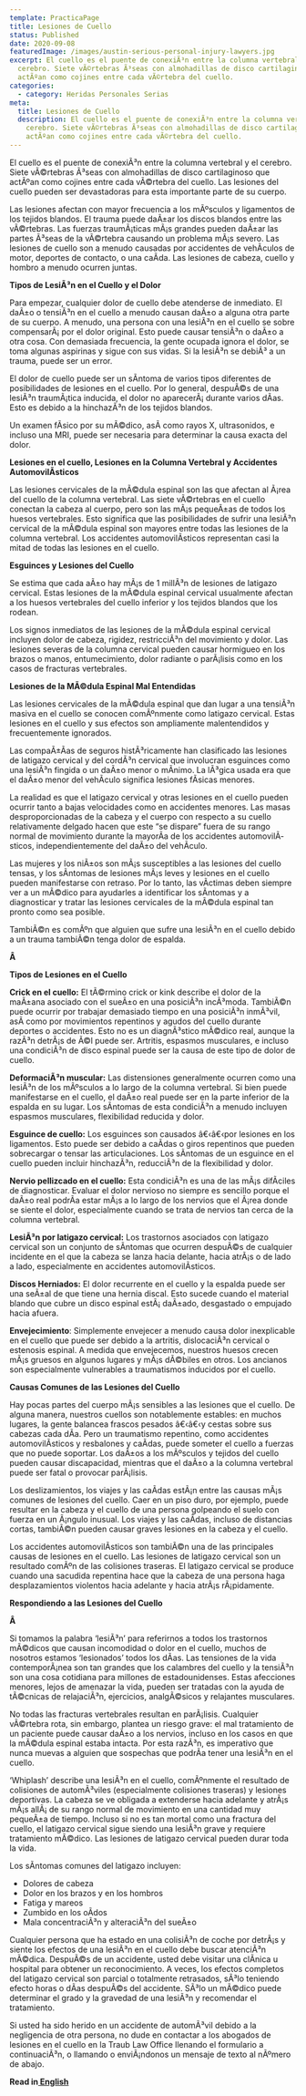 ```yaml
---
template: PracticaPage
title: Lesiones de Cuello
status: Published
date: 2020-09-08
featuredImage: /images/austin-serious-personal-injury-lawyers.jpg
excerpt: El cuello es el puente de conexiÃ³n entre la columna vertebral y el
  cerebro. Siete vÃ©rtebras Ã³seas con almohadillas de disco cartilaginoso que
  actÃºan como cojines entre cada vÃ©rtebra del cuello.
categories:
  - category: Heridas Personales Serias
meta:
  title: Lesiones de Cuello
  description: El cuello es el puente de conexiÃ³n entre la columna vertebral y el
    cerebro. Siete vÃ©rtebras Ã³seas con almohadillas de disco cartilaginoso que
    actÃºan como cojines entre cada vÃ©rtebra del cuello.
---
```

<!--StartFragment-->

El cuello es el puente de conexiÃ³n entre la columna vertebral y el cerebro. Siete vÃ©rtebras Ã³seas con almohadillas de disco cartilaginoso que actÃºan como cojines entre cada vÃ©rtebra del cuello. Las lesiones del cuello pueden ser devastadoras para esta importante parte de su cuerpo.



Las lesiones afectan con mayor frecuencia a los mÃºsculos y ligamentos de los tejidos blandos. El trauma puede daÃ±ar los discos blandos entre las vÃ©rtebras. Las fuerzas traumÃ¡ticas mÃ¡s grandes pueden daÃ±ar las partes Ã³seas de la vÃ©rtebra causando un problema mÃ¡s severo. Las lesiones de cuello son a menudo causadas por accidentes de vehÃ­culos de motor, deportes de contacto, o una caÃ­da. Las lesiones de cabeza, cuello y hombro a menudo ocurren juntas.

**Tipos de LesiÃ³n en el Cuello y el Dolor**

Para empezar, cualquier dolor de cuello debe atenderse de inmediato. El daÃ±o o tensiÃ³n en el cuello a menudo causan daÃ±o a alguna otra parte de su cuerpo. A menudo, una persona con una lesiÃ³n en el cuello se sobre compensarÃ¡ por el dolor original. Esto puede causar tensiÃ³n o daÃ±o a otra cosa. Con demasiada frecuencia, la gente ocupada ignora el dolor, se toma algunas aspirinas y sigue con sus vidas. Si la lesiÃ³n se debiÃ³ a un trauma, puede ser un error.

El dolor de cuello puede ser un sÃ­ntoma de varios tipos diferentes de posibilidades de lesiones en el cuello. Por lo general, despuÃ©s de una lesiÃ³n traumÃ¡tica inducida, el dolor no aparecerÃ¡ durante varios dÃ­as. Esto es debido a la hinchazÃ³n de los tejidos blandos.

Un examen fÃ­sico por su mÃ©dico, asÃ­ como rayos X, ultrasonidos, e incluso una MRI, puede ser necesaria para determinar la causa exacta del dolor.

**Lesiones en el cuello, Lesiones en la Columna Vertebral y Accidentes AutomovilÃ­sticos**

Las lesiones cervicales de la mÃ©dula espinal son las que afectan al Ã¡rea del cuello de la columna vertebral. Las siete vÃ©rtebras en el cuello conectan la cabeza al cuerpo, pero son las mÃ¡s pequeÃ±as de todos los huesos vertebrales. Esto significa que las posibilidades de sufrir una lesiÃ³n cervical de la mÃ©dula espinal son mayores entre todas las lesiones de la columna vertebral. Los accidentes automovilÃ­sticos representan casi la mitad de todas las lesiones en el cuello.

**Esguinces y Lesiones del Cuello**

Se estima que cada aÃ±o hay mÃ¡s de 1 millÃ³n de lesiones de latigazo cervical. Estas lesiones de la mÃ©dula espinal cervical usualmente afectan a los huesos vertebrales del cuello inferior y los tejidos blandos que los rodean.

Los signos inmediatos de las lesiones de la mÃ©dula espinal cervical incluyen dolor de cabeza, rigidez, restricciÃ³n del movimiento y dolor. Las lesiones severas de la columna cervical pueden causar hormigueo en los brazos o manos, entumecimiento, dolor radiante o parÃ¡lisis como en los casos de fracturas vertebrales.

**Lesiones de la MÃ©dula Espinal Mal Entendidas**

Las lesiones cervicales de la mÃ©dula espinal que dan lugar a una tensiÃ³n masiva en el cuello se conocen comÃºnmente como latigazo cervical. Estas lesiones en el cuello y sus efectos son ampliamente malentendidos y frecuentemente ignorados.

Las compaÃ±Ã­as de seguros histÃ³ricamente han clasificado las lesiones de latigazo cervical y del cordÃ³n cervical que involucran esguinces como una lesiÃ³n fingida o un daÃ±o menor o mÃ­nimo. La lÃ³gica usada era que el daÃ±o menor del vehÃ­culo significa lesiones fÃ­sicas menores.

La realidad es que el latigazo cervical y otras lesiones en el cuello pueden ocurrir tanto a bajas velocidades como en accidentes menores. Las masas desproporcionadas de la cabeza y el cuerpo con respecto a su cuello relativamente delgado hacen que este “se dispare” fuera de su rango normal de movimiento durante la mayorÃ­a de los accidentes automovilÃ­sticos, independientemente del daÃ±o del vehÃ­culo.

Las mujeres y los niÃ±os son mÃ¡s susceptibles a las lesiones del cuello tensas, y los sÃ­ntomas de lesiones mÃ¡s leves y lesiones en el cuello pueden manifestarse con retraso. Por lo tanto, las vÃ­ctimas deben siempre ver a un mÃ©dico para ayudarles a identificar los sÃ­ntomas y a diagnosticar y tratar las lesiones cervicales de la mÃ©dula espinal tan pronto como sea posible.

TambiÃ©n es comÃºn que alguien que sufre una lesiÃ³n en el cuello debido a un trauma tambiÃ©n tenga dolor de espalda.

**Â**

**Tipos de Lesiones en el Cuello**



**Crick en el cuello:** El tÃ©rmino crick or kink describe el dolor de la maÃ±ana asociado con el sueÃ±o en una posiciÃ³n incÃ³moda. TambiÃ©n puede ocurrir por trabajar demasiado tiempo en una posiciÃ³n inmÃ³vil, asÃ­ como por movimientos repentinos y agudos del cuello durante deportes o accidentes. Esto no es un diagnÃ³stico mÃ©dico real, aunque la razÃ³n detrÃ¡s de Ã©l puede ser. Artritis, espasmos musculares, e incluso una condiciÃ³n de disco espinal puede ser la causa de este tipo de dolor de cuello.

**DeformaciÃ³n muscular:** Las distensiones generalmente ocurren como una lesiÃ³n de los mÃºsculos a lo largo de la columna vertebral. Si bien puede manifestarse en el cuello, el daÃ±o real puede ser en la parte inferior de la espalda en su lugar. Los sÃ­ntomas de esta condiciÃ³n a menudo incluyen espasmos musculares, flexibilidad reducida y dolor.

**Esguince de cuello:** Los esguinces son causados â€‹â€‹por lesiones en los ligamentos. Esto puede ser debido a caÃ­das o giros repentinos que pueden sobrecargar o tensar las articulaciones. Los sÃ­ntomas de un esguince en el cuello pueden incluir hinchazÃ³n, reducciÃ³n de la flexibilidad y dolor.

**Nervio pellizcado en el cuello:** Esta condiciÃ³n es una de las mÃ¡s difÃ­ciles de diagnosticar. Evaluar el dolor nervioso no siempre es sencillo porque el daÃ±o real podrÃ­a estar mÃ¡s a lo largo de los nervios que el Ã¡rea donde se siente el dolor, especialmente cuando se trata de nervios tan cerca de la columna vertebral.

**LesiÃ³n por latigazo cervical:** Los trastornos asociados con latigazo cervical son un conjunto de sÃ­ntomas que ocurren despuÃ©s de cualquier incidente en el que la cabeza se lanza hacia delante, hacia atrÃ¡s o de lado a lado, especialmente en accidentes automovilÃ­sticos.

**Discos Herniados:** El dolor recurrente en el cuello y la espalda puede ser una seÃ±al de que tiene una hernia discal. Esto sucede cuando el material blando que cubre un disco espinal estÃ¡ daÃ±ado, desgastado o empujado hacia afuera.

**Envejecimiento**: Simplemente envejecer a menudo causa dolor inexplicable en el cuello que puede ser debido a la artritis, dislocaciÃ³n cervical o estenosis espinal. A medida que envejecemos, nuestros huesos crecen mÃ¡s gruesos en algunos lugares y mÃ¡s dÃ©biles en otros. Los ancianos son especialmente vulnerables a traumatismos inducidos por el cuello.

**Causas Comunes de las Lesiones del Cuello**

Hay pocas partes del cuerpo mÃ¡s sensibles a las lesiones que el cuello. De alguna manera, nuestros cuellos son notablemente estables: en muchos lugares, la gente balancea frascos pesados â€‹â€‹y cestas sobre sus cabezas cada dÃ­a. Pero un traumatismo repentino, como accidentes automovilÃ­sticos y resbalones y caÃ­das, puede someter el cuello a fuerzas que no puede soportar. Los daÃ±os a los mÃºsculos y tejidos del cuello pueden causar discapacidad, mientras que el daÃ±o a la columna vertebral puede ser fatal o provocar parÃ¡lisis.

Los deslizamientos, los viajes y las caÃ­das estÃ¡n entre las causas mÃ¡s comunes de lesiones del cuello. Caer en un piso duro, por ejemplo, puede resultar en la cabeza y el cuello de una persona golpeando el suelo con fuerza en un Ã¡ngulo inusual. Los viajes y las caÃ­das, incluso de distancias cortas, tambiÃ©n pueden causar graves lesiones en la cabeza y el cuello.

Los accidentes automovilÃ­sticos son tambiÃ©n una de las principales causas de lesiones en el cuello. Las lesiones de latigazo cervical son un resultado comÃºn de las colisiones traseras. El latigazo cervical se produce cuando una sacudida repentina hace que la cabeza de una persona haga desplazamientos violentos hacia adelante y hacia atrÃ¡s rÃ¡pidamente.



**Respondiendo a las Lesiones del Cuello**

**Â**

Si tomamos la palabra ‘lesiÃ³n’ para referirnos a todos los trastornos mÃ©dicos que causan incomodidad o dolor en el cuello, muchos de nosotros estamos ‘lesionados’ todos los dÃ­as. Las tensiones de la vida contemporÃ¡nea son tan grandes que los calambres del cuello y la tensiÃ³n son una cosa cotidiana para millones de estadounidenses. Estas afecciones menores, lejos de amenazar la vida, pueden ser tratadas con la ayuda de tÃ©cnicas de relajaciÃ³n, ejercicios, analgÃ©sicos y relajantes musculares.

No todas las fracturas vertebrales resultan en parÃ¡lisis. Cualquier vÃ©rtebra rota, sin embargo, plantea un riesgo grave: el mal tratamiento de un paciente puede causar daÃ±o a los nervios, incluso en los casos en que la mÃ©dula espinal estaba intacta. Por esta razÃ³n, es imperativo que nunca muevas a alguien que sospechas que podrÃ­a tener una lesiÃ³n en el cuello.

‘Whiplash’ describe una lesiÃ³n en el cuello, comÃºnmente el resultado de colisiones de automÃ³viles (especialmente colisiones traseras) y lesiones deportivas. La cabeza se ve obligada a extenderse hacia adelante y atrÃ¡s mÃ¡s allÃ¡ de su rango normal de movimiento en una cantidad muy pequeÃ±a de tiempo. Incluso si no es tan mortal como una fractura del cuello, el latigazo cervical sigue siendo una lesiÃ³n grave y requiere tratamiento mÃ©dico. Las lesiones de latigazo cervical pueden durar toda la vida.

Los sÃ­ntomas comunes del latigazo incluyen:

* Dolores de cabeza
* Dolor en los brazos y en los hombros
* Fatiga y mareos
* Zumbido en los oÃ­dos
* Mala concentraciÃ³n y alteraciÃ³n del sueÃ±o

Cualquier persona que ha estado en una colisiÃ³n de coche por detrÃ¡s y siente los efectos de una lesiÃ³n en el cuello debe buscar atenciÃ³n mÃ©dica. DespuÃ©s de un accidente, usted debe visitar una clÃ­nica u hospital para obtener un reconocimiento. A veces, los efectos completos del latigazo cervical son parcial o totalmente retrasados, sÃ³lo teniendo efecto horas o dÃ­as despuÃ©s del accidente. SÃ³lo un mÃ©dico puede determinar el grado y la gravedad de una lesiÃ³n y recomendar el tratamiento.

Si usted ha sido herido en un accidente de automÃ³vil debido a la negligencia de otra persona, no dude en contactar a los abogados de lesiones en el cuello en la Traub Law Office llenando el formulario a continuaciÃ³n, o llamando o enviÃ¡ndonos un mensaje de texto al nÃºmero de abajo.



<!--EndFragment-->

<!--StartFragment-->

**Read in[ English](/practice-areas/neck-​injuries/)**

<!--EndFragment-->
